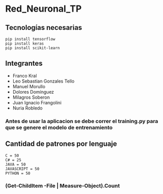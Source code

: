 # Red_Neuronal_TP

## Tecnologías necesarias
```
pip install tensorflow
pip install keras
pip install scikit-learn
```
## Integrantes
- Franco Kral
- Leo Sebastian Gonzales Tello
- Manuel Morullo
- Dolores Domínguez
- Milagros Soberon
- Juan Ignacio Frangolini
- Nuria Robledo

### Antes de usar la aplicacion se debe correr el training.py para que se genere el modelo de entrenamiento

## Cantidad de patrones por lenguaje

```
C = 50
C# = 25
JAVA = 50
JAVASCRIPT = 50
PYTHON = 50
```

### (Get-ChildItem -File | Measure-Object).Count
